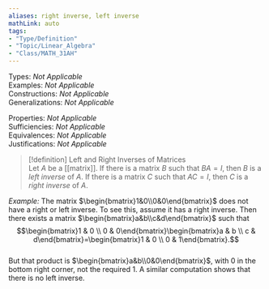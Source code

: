 ```yaml
---
aliases: right inverse, left inverse  
mathLink: auto  
tags:  
- "Type/Definition"  
- "Topic/Linear_Algebra"  
- "Class/MATH_31AH"  
---
```

Types: <i>Not Applicable</i>  
Examples: <i>Not Applicable</i>  
Constructions: <i>Not Applicable</i>  
Generalizations: <i>Not Applicable</i>  
  
Properties: <i>Not Applicable</i>  
Sufficiencies: <i>Not Applicable</i>  
Equivalences: <i>Not Applicable</i>  
Justifications: <i>Not Applicable</i>  
  
> [!definition] Left and Right Inverses of Matrices  
> Let $A$ be a [[matrix]]. If there is a matrix $B$ such that $BA=I$, then $B$ is a *left inverse* of $A$. If there is a matrix $C$ such that $AC=I$, then $C$ is a *right inverse* of $A$.  
  
*Example:* The matrix $\begin{bmatrix}1&0\\0&0\end{bmatrix}$ does not have a right or left inverse. To see this, assume it has a right inverse. Then there exists a matrix $\begin{bmatrix}a&b\\c&d\end{bmatrix}$ such that $$\begin{bmatrix}1 & 0 \\  
0 & 0\end{bmatrix}\begin{bmatrix}a & b \\  
c & d\end{bmatrix}=\begin{bmatrix}1 & 0 \\  
0 & 1\end{bmatrix}.$$  
But that product is $\begin{bmatrix}a&b\\0&0\end{bmatrix}$, with 0 in the bottom right corner, not the required 1. A similar computation shows that there is no left inverse.  
